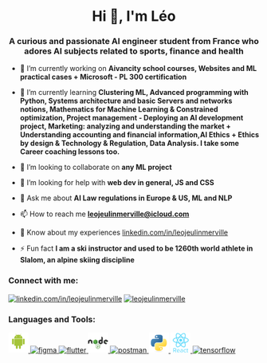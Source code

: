 <h1 align="center">Hi 👋, I'm Léo</h1>
<h3 align="center">A curious and passionate AI engineer student from France who adores AI subjects related to sports, finance and health</h3>

- 🔭 I’m currently working on **Aivancity school courses, Websites and ML practical cases + Microsoft - PL 300 certification**

- 🌱 I’m currently learning **Clustering ML, Advanced programming with Python, Systems architecture and basic Servers and networks notions, Mathematics for Machine Learning & Constrained optimization, Project management - Deploying an AI development project, Marketing: analyzing and understanding the market + Understanding accounting and financial information,AI Ethics + Ethics by design & Technology & Regulation, Data Analysis. I take some Career coaching lessons too.**

- 👯 I’m looking to collaborate on **any ML project**

- 🤝 I’m looking for help with **web dev in general, JS and CSS**

- 💬 Ask me about **AI Law regulations in Europe & US, ML and NLP**

- 📫 How to reach me **leojeulinmerville@icloud.com**

- 📄 Know about my experiences [linkedin.com/in/leojeulinmerville](linkedin.com/in/leojeulinmerville)

- ⚡ Fun fact **I am a ski instructor and used to be 1260th world athlete in Slalom, an alpine skiing discipline**

<h3 align="left">Connect with me:</h3>
<p align="left">
<a href="https://linkedin.com/in/linkedin.com/in/leojeulinmerville" target="blank"><img align="center" src="https://raw.githubusercontent.com/rahuldkjain/github-profile-readme-generator/master/src/images/icons/Social/linked-in-alt.svg" alt="linkedin.com/in/leojeulinmerville" height="30" width="40" /></a>
<a href="https://instagram.com/leojeulinmerville" target="blank"><img align="center" src="https://raw.githubusercontent.com/rahuldkjain/github-profile-readme-generator/master/src/images/icons/Social/instagram.svg" alt="leojeulinmerville" height="30" width="40" /></a>
</p>

<h3 align="left">Languages and Tools:</h3>
<p align="left"> <a href="https://developer.android.com" target="_blank" rel="noreferrer"> <img src="https://raw.githubusercontent.com/devicons/devicon/master/icons/android/android-original-wordmark.svg" alt="android" width="40" height="40"/> </a> <a href="https://www.figma.com/" target="_blank" rel="noreferrer"> <img src="https://www.vectorlogo.zone/logos/figma/figma-icon.svg" alt="figma" width="40" height="40"/> </a> <a href="https://flutter.dev" target="_blank" rel="noreferrer"> <img src="https://www.vectorlogo.zone/logos/flutterio/flutterio-icon.svg" alt="flutter" width="40" height="40"/> </a> <a href="https://nodejs.org" target="_blank" rel="noreferrer"> <img src="https://raw.githubusercontent.com/devicons/devicon/master/icons/nodejs/nodejs-original-wordmark.svg" alt="nodejs" width="40" height="40"/> </a> <a href="https://postman.com" target="_blank" rel="noreferrer"> <img src="https://www.vectorlogo.zone/logos/getpostman/getpostman-icon.svg" alt="postman" width="40" height="40"/> </a> <a href="https://www.python.org" target="_blank" rel="noreferrer"> <img src="https://raw.githubusercontent.com/devicons/devicon/master/icons/python/python-original.svg" alt="python" width="40" height="40"/> </a> <a href="https://reactjs.org/" target="_blank" rel="noreferrer"> <img src="https://raw.githubusercontent.com/devicons/devicon/master/icons/react/react-original-wordmark.svg" alt="react" width="40" height="40"/> </a> <a href="https://www.tensorflow.org" target="_blank" rel="noreferrer"> <img src="https://www.vectorlogo.zone/logos/tensorflow/tensorflow-icon.svg" alt="tensorflow" width="40" height="40"/> </a> </p>

